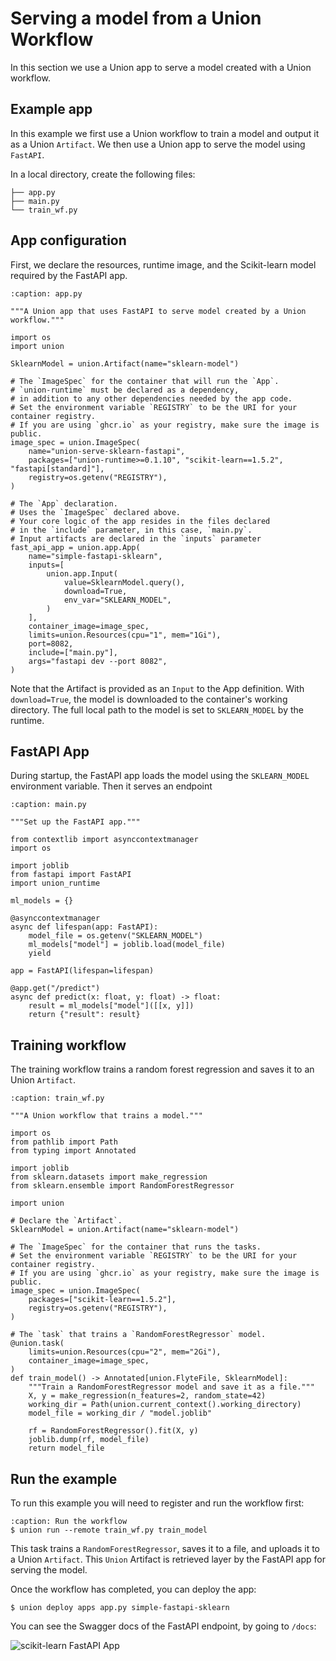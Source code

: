 # Serving a model from a Union Workflow

In this section we use a Union app to serve a model created with a Union workflow.

## Example app

In this example we first use a Union workflow to train a model and output it as a Union `Artifact`.
We then use a Union app to serve the model using `FastAPI`.

In a local directory, create the following files:

```{code-block} shell
├── app.py
├── main.py
└── train_wf.py
```

## App configuration

First, we declare the resources, runtime image, and the Scikit-learn model required
by the FastAPI app.

```{code-block} python
:caption: app.py

"""A Union app that uses FastAPI to serve model created by a Union workflow."""

import os
import union

SklearnModel = union.Artifact(name="sklearn-model")

# The `ImageSpec` for the container that will run the `App`.
# `union-runtime` must be declared as a dependency,
# in addition to any other dependencies needed by the app code.
# Set the environment variable `REGISTRY` to be the URI for your container registry.
# If you are using `ghcr.io` as your registry, make sure the image is public.
image_spec = union.ImageSpec(
    name="union-serve-sklearn-fastapi",
    packages=["union-runtime>=0.1.10", "scikit-learn==1.5.2", "fastapi[standard]"],
    registry=os.getenv("REGISTRY"),
)

# The `App` declaration.
# Uses the `ImageSpec` declared above.
# Your core logic of the app resides in the files declared
# in the `include` parameter, in this case, `main.py`.
# Input artifacts are declared in the `inputs` parameter
fast_api_app = union.app.App(
    name="simple-fastapi-sklearn",
    inputs=[
        union.app.Input(
            value=SklearnModel.query(),
            download=True,
            env_var="SKLEARN_MODEL",
        )
    ],
    container_image=image_spec,
    limits=union.Resources(cpu="1", mem="1Gi"),
    port=8082,
    include=["main.py"],
    args="fastapi dev --port 8082",
)
```

Note that the Artifact is provided as an `Input` to the App definition. With `download=True`,
the model is downloaded to the container's working directory. The full local path to the
model is set to `SKLEARN_MODEL` by the runtime.

## FastAPI App

During startup, the FastAPI app loads the model using the `SKLEARN_MODEL` environment
variable. Then it serves an endpoint

```{code-block} python
:caption: main.py

"""Set up the FastAPI app."""

from contextlib import asynccontextmanager
import os

import joblib
from fastapi import FastAPI
import union_runtime

ml_models = {}

@asynccontextmanager
async def lifespan(app: FastAPI):
    model_file = os.getenv("SKLEARN_MODEL")
    ml_models["model"] = joblib.load(model_file)
    yield

app = FastAPI(lifespan=lifespan)

@app.get("/predict")
async def predict(x: float, y: float) -> float:
    result = ml_models["model"]([[x, y]])
    return {"result": result}
```

## Training workflow

The training workflow trains a random forest regression and saves it to an Union
`Artifact`.

```{code-block} python
:caption: train_wf.py

"""A Union workflow that trains a model."""

import os
from pathlib import Path
from typing import Annotated

import joblib
from sklearn.datasets import make_regression
from sklearn.ensemble import RandomForestRegressor

import union

# Declare the `Artifact`.
SklearnModel = union.Artifact(name="sklearn-model")

# The `ImageSpec` for the container that runs the tasks.
# Set the environment variable `REGISTRY` to be the URI for your container registry.
# If you are using `ghcr.io` as your registry, make sure the image is public.
image_spec = union.ImageSpec(
    packages=["scikit-learn==1.5.2"],
    registry=os.getenv("REGISTRY"),
)

# The `task` that trains a `RandomForestRegressor` model.
@union.task(
    limits=union.Resources(cpu="2", mem="2Gi"),
    container_image=image_spec,
)
def train_model() -> Annotated[union.FlyteFile, SklearnModel]:
    """Train a RandomForestRegressor model and save it as a file."""
    X, y = make_regression(n_features=2, random_state=42)
    working_dir = Path(union.current_context().working_directory)
    model_file = working_dir / "model.joblib"

    rf = RandomForestRegressor().fit(X, y)
    joblib.dump(rf, model_file)
    return model_file
```

## Run the example

To run this example you will need to register and run the workflow first:

```{code-block} shell
:caption: Run the workflow
$ union run --remote train_wf.py train_model
```

This task trains a `RandomForestRegressor`, saves it to a file, and uploads it to
a Union `Artifact`. This `Union` Artifact is retrieved layer by the FastAPI app for
serving the model.

Once the workflow has completed, you can deploy the app:

```{code-block} shell
$ union deploy apps app.py simple-fastapi-sklearn
```

You can see the Swagger docs of the FastAPI endpoint, by going to `/docs`:

![scikit-learn FastAPI App](/_static/images/user-guide/core-concepts/serving/fastapi-skleran.png)